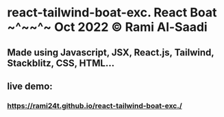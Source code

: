 # react-tailwind-boat-exc. React Boat ~^~~^~ Oct 2022 &copy; Rami Al-Saadi

## Made using Javascript, JSX, React.js, Tailwind, Stackblitz, CSS, HTML...

## live demo:

### https://rami24t.github.io/react-tailwind-boat-exc./
